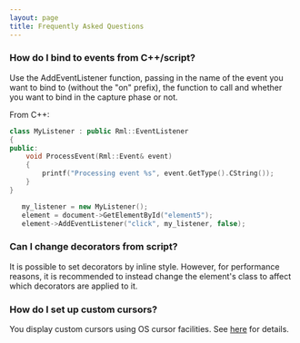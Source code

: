 ```yaml
---
layout: page
title: Frequently Asked Questions
---
```


### How do I bind to events from C++/script?

Use the AddEventListener function, passing in the name of the event you want to bind to (without the "on" prefix), the function to call and whether you want to bind in the capture phase or not.

From C++:

```cpp
class MyListener : public Rml::EventListener
{
public:
	void ProcessEvent(Rml::Event& event)
	{
		printf("Processing event %s", event.GetType().CString());
	}
}
```

```cpp
   my_listener = new MyListener();
   element = document->GetElementById("element5");
   element->AddEventListener("click", my_listener, false);
```

### Can I change decorators from script?

It is possible to set decorators by inline style. However, for performance reasons, it is recommended to instead change the element's class to affect which decorators are applied to it.

### How do I set up custom cursors?

You display custom cursors using OS cursor facilities. See [here](cpp_manual/contexts.html#mouse-cursor) for details.
